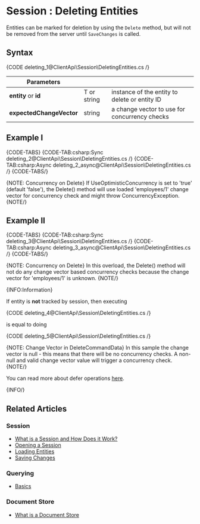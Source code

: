 # Session : Deleting Entities

Entities can be marked for deletion by using the `Delete` method, but will not be removed from the server until `SaveChanges` is called.

## Syntax

{CODE deleting_1@ClientApi\Session\DeletingEntities.cs /}

| Parameters | | |
| ------------- | ------------- | ----- |
| **entity** or **id** | T or string | instance of the entity to delete or entity ID |
| **expectedChangeVector** | string | a change vector to use for concurrency checks |

## Example I

{CODE-TABS}
{CODE-TAB:csharp:Sync deleting_2@ClientApi\Session\DeletingEntities.cs /}
{CODE-TAB:csharp:Async deleting_2_async@ClientApi\Session\DeletingEntities.cs /}
{CODE-TABS/}

{NOTE: Concurrency on Delete}
If UseOptimisticConcurrency is set to 'true' (default 'false'), the Delete() method will use loaded 'employees/1' change vector for concurrency check and might throw ConcurrencyException.
{NOTE/}

## Example II

{CODE-TABS}
{CODE-TAB:csharp:Sync deleting_3@ClientApi\Session\DeletingEntities.cs /}
{CODE-TAB:csharp:Async deleting_3_async@ClientApi\Session\DeletingEntities.cs /}
{CODE-TABS/}

{NOTE: Concurrency on Delete}
In this overload, the Delete() method will not do any change vector based concurrency checks because the change vector for 'employees/1' is unknown.
{NOTE/}

{INFO:Information}

If entity is **not** tracked by session, then executing

{CODE deleting_4@ClientApi\Session\DeletingEntities.cs /}

is equal to doing

{CODE deleting_5@ClientApi\Session\DeletingEntities.cs /}

{NOTE: Change Vector in DeleteCommandData}
In this sample the change vector is null - this means that there will be no concurrency checks. A non-null and valid change vector value will trigger a concurrency check. 
{NOTE/}

You can read more about defer operations [here](./how-to/defer-operations).

{INFO/}

## Related Articles

### Session

- [What is a Session and How Does it Work?](../../client-api/session/what-is-a-session-and-how-does-it-work) 
- [Opening a Session](../../client-api/session/opening-a-session)
- [Loading Entities](../../client-api/session/loading-entities)
- [Saving Changes](../../client-api/session/saving-changes)

### Querying

- [Basics](../../indexes/querying/basics)

### Document Store

- [What is a Document Store](../../client-api/what-is-a-document-store)
